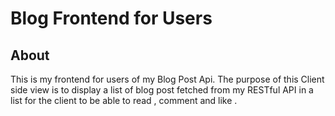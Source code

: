 # Blog Frontend for Users

## About

This is my frontend for users of my Blog Post Api. The purpose of this Client side view is to display a list of blog post fetched from my RESTful API in a list for the client to be able to read , comment and like .
